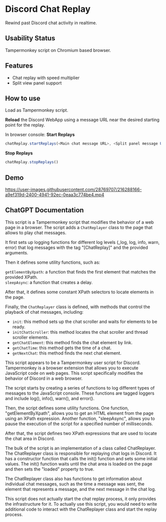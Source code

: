 # Discord Chat Replay
Rewind past Discord chat activity in realtime.

## Usability Status
Tampermonkey script on Chromium based browser.

## Features
- Chat replay with speed multiplier
- Split view panel support

## How to use
Load as Tampermonkey script.  

**Reload** the Discord WebApp using a message URL near the desired starting point for the replay.  

In browser console:
**Start Replays**
```js
chatReplay.startReplays(<Main chat message URL>, <Split panel message URL (Optional)> | undefined, replaySpeed)
```

**Stop Replays**
```js
chatReplay.stopReplays()
```

## Demo
https://user-images.githubusercontent.com/28769707/216288166-a9ef319d-2400-4941-92ec-0eaa3c774be4.mp4

## ChatGPT Documentation
This script is a Tampermonkey script that modifies the behavior of a web page in a browser. The script adds a `ChatReplayer` class to the page that allows to play chat messages.

It first sets up logging functions for different log levels (_log, log, info, warn, error) that log messages with the tag "[ChatReplay]" and the provided arguments.

Then it defines some utility functions, such as:

`getElementByXpath`: a function that finds the first element that matches the provided XPath.  
`sleepAsync`: a function that creates a delay.  

After that, it defines some constant XPath selectors to locate elements in the page.  

Finally, the `ChatReplayer` class is defined, with methods that control the playback of chat messages, including:  

- `init`: this method sets up the chat scroller and waits for elements to be ready.
- `initChatScroller`: this method locates the chat scroller and thread scroller elements.
- `getChatElement`: this method finds the chat element by link.
- `getChatTime`: this method gets the time of a chat.
- `getNextChat`: this method finds the next chat element.

This script appears to be a Tampermonkey user script for Discord. Tampermonkey is a browser extension that allows you to execute JavaScript code on web pages. This script specifically modifies the behavior of Discord in a web browser.

The script starts by creating a series of functions to log different types of messages to the JavaScript console. These functions are tagged loggers and include log(), info(), warn(), and error().

Then, the script defines some utility functions. One function, "getElementByXpath", allows you to get an HTML element from the page using an XPath expression. Another function, "sleepAsync", allows you to pause the execution of the script for a specified number of milliseconds.

After that, the script defines two XPath expressions that are used to locate the chat area in Discord.

The bulk of the script is an implementation of a class called ChatReplayer. The ChatReplayer class is responsible for replaying chat logs in Discord. It has a constructor function that calls the init() function and sets some initial values. The init() function waits until the chat area is loaded on the page and then sets the "loaded" property to true.

The ChatReplayer class also has functions to get information about individual chat messages, such as the time a message was sent, the element that represents a message, and the next message in the chat log.

This script does not actually start the chat replay process, it only provides the infrastructure for it. To actually use this script, you would need to write additional code to interact with the ChatReplayer class and start the replay process.

